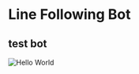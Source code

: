 # Line Following Bot

## test bot
![Hello World](https://github.com/erfan-kanani/embeded-systems/blob/master/Ex%204/part%201/hello_world.gif)
